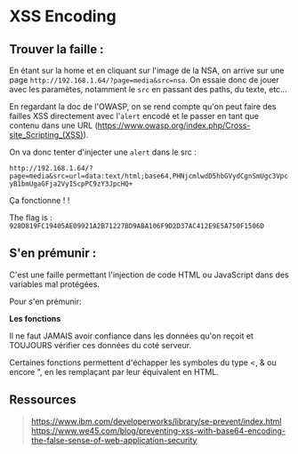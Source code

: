 # XSS Encoding

## Trouver la faille :

En étant sur la home et en cliquant sur l'image de la NSA, on arrive sur une page `http://192.168.1.64/?page=media&src=nsa`. 
On essaie donc de jouer avec les paramètes, notamment le `src` en passant des paths, du texte, etc... 

En regardant la doc de l'OWASP, on se rend compte qu'on peut faire des failles XSS directement avec l'`alert` encodé et le passer en tant que contenu dans une URL (https://www.owasp.org/index.php/Cross-site_Scripting_(XSS)). 

On va donc tenter d'injecter une `alert` dans le src :

`http://192.168.1.64/?page=media&src=url=data:text/html;base64,PHNjcmlwdD5hbGVydCgnSmUgc3VpcyB1bmUgaGFja2VyIScpPC9zY3JpcHQ+`

Ça fonctionne ! !

The flag is : `928D819FC19405AE09921A2B71227BD9ABA106F9D2D37AC412E9E5A750F1506D`

## S'en prémunir :

C'est une faille permettant l'injection de code HTML ou JavaScript dans des variables mal protégées.

Pour s'en prémunir:

**Les fonctions**

Il ne faut JAMAIS avoir confiance dans les données qu'on reçoit et TOUJOURS vérifier ces données du coté serveur.

Certaines fonctions permettent d'échapper les symboles du type <, & ou encore ", en les remplaçant par leur équivalent en HTML.

## Ressources

> https://www.ibm.com/developerworks/library/se-prevent/index.html
> https://www.we45.com/blog/preventing-xss-with-base64-encoding-the-false-sense-of-web-application-security